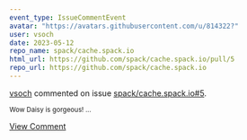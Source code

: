 ```yaml
---
event_type: IssueCommentEvent
avatar: "https://avatars.githubusercontent.com/u/814322?"
user: vsoch
date: 2023-05-12
repo_name: spack/cache.spack.io
html_url: https://github.com/spack/cache.spack.io/pull/5
repo_url: https://github.com/spack/cache.spack.io
---
```


<a href='https://github.com/vsoch' target='_blank'>vsoch</a> commented on issue <a href='https://github.com/spack/cache.spack.io/pull/5' target='_blank'>spack/cache.spack.io#5</a>.

<small>Wow Daisy is gorgeous!...</small>

<a href='https://github.com/spack/cache.spack.io/pull/5' target='_blank'>View Comment</a>